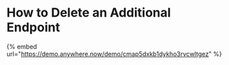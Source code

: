 # How to Delete an Additional Endpoint

{% embed url="https://demo.anywhere.now/demo/cmap5dxkb1dykho3rvcwltgez" %}
